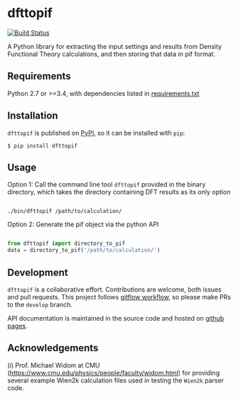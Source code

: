 dfttopif
========
[![Build Status](https://travis-ci.org/CitrineInformatics/pif-dft.svg?branch=master)](https://travis-ci.org/CitrineInformatics/pif-dft)

A Python library for extracting the input settings and results from Density Functional Theory calculations, and then storing that data in pif format.

Requirements
------------

Python 2.7 or >=3.4, with dependencies listed in [requirements.txt](https://github.com/CitrineInformatics/pif-dft/blob/master/requirements.txt)

Installation
------------

`dfttopif` is published on [PyPI](https://pypi.python.org/pypi/dfttopif), so it can be installed with `pip`:
```shell
$ pip install dfttopif
```

Usage
-----

Option 1: Call the command line tool `dfttopif` provided in the binary directory, which takes the directory containing DFT results as its only option

```shell

./bin/dfttopif /path/to/calculation/
```

Option 2: Generate the pif object via the python API

```python

from dfttopif import directory_to_pif
data = directory_to_pif('/path/to/calculation/')
```

Development
-----------

`dfttopif` is a collaborative effort.  Contributions are welcome, both issues and pull requests.
This project follows [gitflow workflow](https://www.atlassian.com/git/tutorials/comparing-workflows#gitflow-workflow),
so please make PRs to the `develop` branch.

API documentation is maintained in the source code and hosted on [github pages](http://citrineinformatics.github.io/pif-dft/).

Acknowledgements
----------------

(i) Prof. Michael Widom at CMU (https://www.cmu.edu/physics/people/faculty/widom.html) for providing several example Wien2k calculation files used in testing the `Wien2k` parser code.   